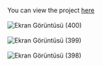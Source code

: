 You can view the project [here](https://restaurant-app-tugbagundogdu.vercel.app) <br><br>
![Ekran Görüntüsü (400)](https://github.com/Tugbagundogdu/pizza-rest/assets/78304413/18ee191c-9f17-4676-a043-ec0820286c66) <br><br>
![Ekran Görüntüsü (399)](https://github.com/Tugbagundogdu/pizza-rest/assets/78304413/1e4920ec-a114-4ab3-bad5-ea99f9c545d5) <br> <br>
![Ekran Görüntüsü (398)](https://github.com/Tugbagundogdu/pizza-rest/assets/78304413/b9a90009-eb01-4725-a17a-427e0543f1e1)

